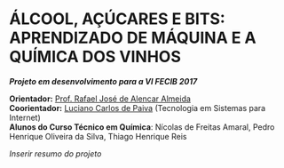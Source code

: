 # ÁLCOOL, AÇÚCARES E BITS: APRENDIZADO DE MÁQUINA E A QUÍMICA DOS VINHOS

___Projeto em desenvolvimento para a VI FECIB 2017___

__Orientador:__ <a href="http://lattes.cnpq.br/3995585094514614" target="_blank">Prof. Rafael José de Alencar Almeida</a><br />
__Coorientador:__ <a href="http://lattes.cnpq.br/4539575610533576" target="_blank">Luciano Carlos de Paiva</a> (Tecnologia em Sistemas para Internet)<br>
__Alunos do Curso Técnico em Química__: Nícolas de Freitas Amaral, Pedro Henrique Oliveira da Silva, Thiago Henrique Reis<br />

_Inserir resumo do projeto_
